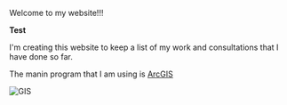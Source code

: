 Welcome to my website!!! 

**Test**

I'm creating this website to keep a list of my work and consultations that I have done so far.

The manin program that I am using is [ArcGIS](http://www.ESRI.com)

![GIS](http://gis.com.bz/wp-content/uploads/2012/09/GIS-logo.jpg) 
